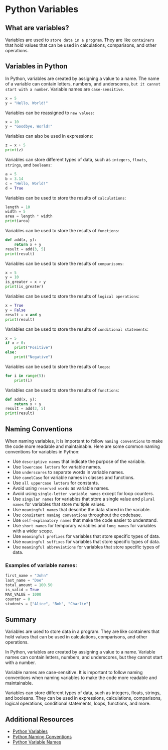 # Python Variables

## What are variables?

Variables are used to `store data in a program`. They are like `containers` that hold values that can be used in calculations, comparisons, and other operations.

## Variables in Python

In Python, variables are created by assigning a value to a name. The name of a variable can contain letters, numbers, and underscores, `but it cannot start with a number`. Variable names are `case-sensitive`.

```python
x = 5
y = "Hello, World!"
```

Variables can be reassigned to `new values`:

```python
x = 10
y = "Goodbye, World!"
```

Variables can also be used in expressions:

```python
z = x + 5
print(z)
```

Variables can store different types of data, such as `integers`, `floats`, `strings`, and `booleans`:

```python
a = 5
b = 3.14
c = "Hello, World!"
d = True
```

Variables can be used to store the results of `calculations`:

```python
length = 10
width = 5
area = length * width
print(area)
```

Variables can be used to store the results of `functions`:

```python
def add(x, y):
    return x + y
result = add(3, 5)
print(result)
```

Variables can be used to store the results of `comparisons`:

```python
x = 5
y = 10
is_greater = x > y
print(is_greater)
```

Variables can be used to store the results of `logical operations`:

```python
x = True
y = False
result = x and y
print(result)
```

Variables can be used to store the results of `conditional statements`:

```python
x = 5
if x > 0:
    print("Positive")
else:
    print("Negative")
```

Variables can be used to store the results of `loops`:

```python
for i in range(5):
    print(i)
```

Variables can be used to store the results of `functions`:

```python
def add(x, y):
    return x + y
result = add(3, 5)
print(result)
```

## Naming Conventions

When naming variables, it is important to follow `naming conventions` to make the code more readable and maintainable. Here are some common naming conventions for variables in Python:

- Use `descriptive names` that indicate the purpose of the variable.
- Use `lowercase letters` for variable names.
- Use `underscores` to separate words in variable names.
- Use `camelCase` for variable names in classes and functions.
- Use `all uppercase letters` for constants.
- Avoid using `reserved words` as variable names.
- Avoid using `single-letter variable names` except for loop counters.
- Use `singular names` for variables that store a single value and `plural names` for variables that store multiple values.
- Use `meaningful names` that describe the data stored in the variable.
- Use `consistent naming conventions` throughout the codebase.
- Use `self-explanatory names` that make the code easier to understand.
- Use `short names` for temporary variables and `long names` for variables with a wider scope.
- Use `meaningful prefixes` for variables that store specific types of data.
- Use `meaningful suffixes` for variables that store specific types of data.
- Use `meaningful abbreviations` for variables that store specific types of data.

### Examples of variable names:

```python
first_name = "John"
last_name = "Doe"
total_amount = 100.50
is_valid = True
MAX_VALUE = 1000
counter = 0
students = ["Alice", "Bob", "Charlie"]  
```

## Summary

Variables are used to store data in a program. They are like containers that hold values that can be used in calculations, comparisons, and other operations.

In Python, variables are created by assigning a value to a name. Variable names can contain letters, numbers, and underscores, but they cannot start with a number. 

Variable names are case-sensitive. It is important to follow naming conventions when naming variables to make the code more readable and maintainable.

Variables can store different types of data, such as integers, floats, strings, and booleans. They can be used in expressions, calculations, comparisons, logical operations, conditional statements, loops, functions, and more.

## Additional Resources

- [Python Variables](https://www.w3schools.com/python/python_variables.asp)
- [Python Naming Conventions](https://pep8.org/#naming-conventions)
- [Python Variable Names](https://www.programiz.com/python-programming/variables-constants-literals)
